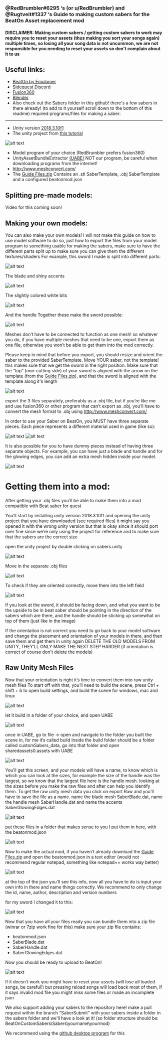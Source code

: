 ### @RedBrumbler#6295 ‘s (or u/RedBrumbler) and @Rugtveit#1337 ‘s Guide to making custom sabers for the BeatOn Asset replacement mod

#### DISCLAIMER: Making custom sabers / getting custom sabers to work may require you to reset your assets (thus making you sort your songs again) multiple times, so losing all your song data is not uncommon, we are not responsible for you needing to reset your assets so don't complain about it to us

Useful links:
------
- [BeatOn by Emulamer](https://github.com/emulamer/BeatOn/releases)
- [Sidequest Discord](https://discord.me/sidequestvr)
- [Fusion360](https://www.autodesk.com/products/fusion-360/students-teachers-educators)
- [Blender](https://www.blender.org/)
- Also check out the Sabers folder in this github! there's a few sabers in there already! (to add to it yourself scroll down to the bottom of this readme)
required programs/files for making a saber:
------
- Unity version [2018.3.10f1](https://unity3d.com/get-unity/download?thank-you=update&download_nid=61246&os=Win)
- The unity project from [this tutorial](https://bs.assistant.moe/Sabers/)

![alt text](https://github.com/RedBrumbler/BeatOnCustomSabers/blob/master/Guide%20files/unityprojectDL.png)
- Model program of your choice (RedBrumbler prefers fusion360)
- UnityAssetBundleExtractor [(UABE)](https://mega.nz/#!eRY3gAAI!wEB5cTEAxtEEbe7jIKroatUxwYtwmcUnCjAzoMBEyCs)
NOT our program, be careful when downloading programs from the internet!
- http://www.meshconvert.com/
- The [Guide Files.zip](https://github.com/RedBrumbler/BeatOnCustomSabers/raw/master/Guide%20files/Guide%20files.zip) Contains an .stl SaberTemplate, .obj SaberTemplate and a configured beatonmod.json


Splitting pre-made models:
------
Video for this coming soon!

Making your own models:
------
You can also make your own models!
I will not make this guide on how to use model software to do so, just how to export the files from your model program to something usable for making the sabers, 
make sure to have the different parts split up to make sure you can give them the different textures/shaders
For example, this sword I made is split into different parts:

![alt text](https://github.com/RedBrumbler/BeatOnCustomSabers/blob/master/Guide%20files/SwordBlade.png)

The blade and shiny accents

![alt text](https://github.com/RedBrumbler/BeatOnCustomSabers/blob/master/Guide%20files/shinyaccent.png)

The slightly colored white bits

![alt text](https://github.com/RedBrumbler/BeatOnCustomSabers/blob/master/Guide%20files/Handle.png)

And the handle
Together these make the sword possible:

![alt text](https://github.com/RedBrumbler/BeatOnCustomSabers/blob/master/Guide%20files/Sword.png)

Meshes don’t have to be connected to function as one mesh! so whatever you do, if you have multiple meshes that need to be one, export them as one file, otherwise you won’t be able to get them into the mod correctly.

Please keep in mind that before you export, you should resize and orient the saber to the provided SaberTemplate. Move YOUR saber, not the template! this makes sure that we get the sword in the right position. Make sure that the “top” (non-cutting side) of your sword is aligned with the arrow on the template (from the [Guide Files.zip](https://github.com/RedBrumbler/BeatOnCustomSabers/raw/master/Guide%20files/Guide%20files.zip)), and that the sword is aligned with the template along it's length 

![alt text](https://github.com/RedBrumbler/BeatOnCustomSabers/blob/master/Guide%20files/Template.png)

export the 3 files separately, preferably as a .obj file, but if you’re like me and use fusion360 or other program that can’t export as .obj, you’ll have to convert the mesh format to .obj using http://www.meshconvert.com/

In order to use your Saber on BeatOn, you MUST have three separate pieces. Each piece represents a different material used in game (like so):
 
![alt text](https://github.com/RedBrumbler/BeatOnCustomSabers/blob/master/Guide%20files/example-saber.jpg)
![alt text](https://github.com/RedBrumbler/BeatOnCustomSabers/blob/master/Guide%20files/model-example.png)
 
It is also possible for you to have dummy pieces instead of having three separate objects. For example, you can have just a blade and handle and for the glowing edges, you can add an extra mesh hidden inside your model.

![alt text](https://github.com/RedBrumbler/BeatOnCustomSabers/blob/master/Guide%20files/dummy-piece.png)

Getting them into a mod:
====== 
After getting your .obj files you’ll be able to make them into a mod compatible with Beat saber for quest

You’ll start by installing unity version 2018.3.10f1 and opening the unity project that you have downloaded (see required files) it might say you opened it with the wrong unity version but that is okay since it should port over fine since we’re only using the project for reference and to make sure that the sabers are the correct size


open the unity project by double clicking on sabers.unity

![alt text](https://github.com/RedBrumbler/BeatOnCustomSabers/blob/master/Guide%20files/modfiles1.png)

Move in the separate .obj files

![alt text](https://github.com/RedBrumbler/BeatOnCustomSabers/blob/master/Guide%20files/modfiles2.png)

To check if they are oriented correctly, move them into the left field

![alt text](https://github.com/RedBrumbler/BeatOnCustomSabers/blob/master/Guide%20files/modfilesmissing.png)

If you look at the sword, it should be facing down, and what you want to be the upside to be in beat saber should be pointing in the direction of the sabers which are there, and the handle should be sticking up somewhat on top of them (just like in the image)

If the orientation is not correct you need to go back to your model software and change the placement and orientation of your models in there, and then save them and get them in unity again DELETE THE OLD MODELS FROM UNITY, THEY’LL ONLY MAKE THE NEXT STEP HARDER (if orientation is correct of course don't delete the models)

Raw Unity Mesh Files
------
Now that your orientation is right it’s time to convert them into raw unity mesh files
To start off with that, you’ll need to build the scene, press Ctrl + shift + b to open build settings, and build the scene for windows, mac and linux

![alt text](https://github.com/RedBrumbler/BeatOnCustomSabers/blob/master/Guide%20files/modfiles3.png)

let it build in a folder of your choice, and open UABE

![alt text](https://github.com/RedBrumbler/BeatOnCustomSabers/blob/master/Guide%20files/modfilesmissing2.png)

once in UABE, go to file -> open and navigate to the folder you built the scene in, for me it’s called build
Inside the build folder should be a folder called customSabers_data, go into that folder and open sharedassets0.assets with UABE

![alt text](https://github.com/RedBrumbler/BeatOnCustomSabers/blob/master/Guide%20files/modfiles4.png)

You’ll get this screen, and your models will have a name, to know which is which you can look at the sizes, for example the size of the handle was the largest, so we know that the largest file here is the handle mesh. looking at the sizes before you make the raw files and after can help you identify them. To get the raw unity mesh data you click on export Raw and you’ll have to save the file as a name.
name the blade mesh SaberBlade.dat, name the handle mesh SaberHandle.dat and name the accents SaberGlowingEdges.dat

![alt text](https://github.com/RedBrumbler/BeatOnCustomSabers/blob/master/Guide%20files/modfiles5.png)

put these files in a folder that makes sense to you
I put them in here, with the beatonmod.json

![alt text](https://github.com/RedBrumbler/BeatOnCustomSabers/blob/master/Guide%20files/modfiles6.png)

Now to make the actual mod, if you haven’t already download the [Guide Files.zip](https://github.com/RedBrumbler/BeatOnCustomSabers/raw/master/Guide%20files/Guide%20files.zip) and open the beatonmod.json in a text editor (would not recommend regular notepad, something like notepad++ works way better)

![alt text](https://github.com/RedBrumbler/BeatOnCustomSabers/blob/master/Guide%20files/modfiles7.png)

at the top of the json you’ll see this info, now all you have to do is input your own info in there and name things correctly.
We recommend to only change the id, name, author, description and version numbers

for my sword I changed it to this:

![alt text](https://github.com/RedBrumbler/BeatOnCustomSabers/blob/master/Guide%20files/modfiles8.png)

Now that you have all your files ready you can bundle them into a zip file (winrar or 7zip work fine for this) make sure your zip file contains:
- beatonmod.json
- SaberBlade.dat
- SaberHandle.dat
- SaberGlowingEdges.dat

Now you should be ready to upload to BeatOn!

![alt text](https://github.com/RedBrumbler/BeatOnCustomSabers/blob/master/Guide%20files/modfiles9.png)

If it doesn’t work you might have to reset your assets (will lose all loaded songs, be careful!) but pressing reload songs will load back most of them, if it says invalid mod file you might miss some files or made an incomplete json


We also support adding your sabers to the repository here!
make a pull request within the branch "SaberSubmit" with your sabers inside a folder in the sabers folder and we'll have a look at it! (so folder structure should be: BeatOnCustomSabers\Sabers\yourname\yourmod)

We recommend using the [github desktop program](https://desktop.github.com/) for this


